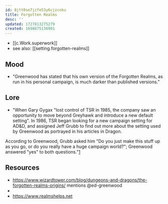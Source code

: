 ```yaml
---
id: 8jtt0se7jzfe53y6cjzcoku
title: Forgotten Realms
desc: ''
updated: 1727813275279
created: 1698875136901
---
```


- [[c.Work.superwork]] 
- see also: [[setting.forgotten-realms]]

## Mood

- "Greenwood has stated that his own version of the Forgotten Realms, as run in his personal campaign, is much darker than published versions."

## Lore

- "When Gary Gygax "lost control of TSR in 1985, the company saw an opportunity to move beyond Greyhawk and introduce a new default setting". In 1986, TSR began looking for a new campaign setting for AD&D, and assigned Jeff Grubb to find out more about the setting used by Greenwood as portrayed in his articles in Dragon.

According to Greenwood, Grubb asked him "Do you just make this stuff up as you go, or do you really have a huge campaign world?"; Greenwood answered "yes" to both questions."[1]

## Resources

- https://www.wizardtower.com/blog/dungeons-and-dragons/the-forgotten-realms-origins/ mentions @ed-greenwood
- [1]: https://www.annarchive.com/files/Drmg244.pdf
- https://www.realmshelps.net